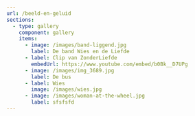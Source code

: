 ```yaml
---
url: /beeld-en-geluid
sections:
  - type: gallery
    component: gallery
    items:
      - image: /images/band-liggend.jpg
        label: De band Wies en de Liefde
      - label: Clip van ZonderLiefde
        embedUrl: https://www.youtube.com/embed/b0Bk__D7UPg
      - image: /images/img_3689.jpg
        label: De bus
      - label: Wies
        image: /images/wies.jpg
      - image: /images/woman-at-the-wheel.jpg
        label: sfsfsfd
---
```

